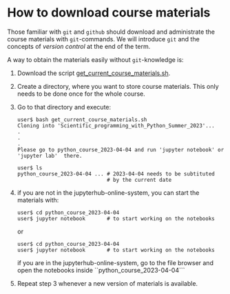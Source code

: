 # How to download course materials

Those familiar with `git` and `github` should download and
administrate the course materials with `git`-commands. We will
introduce `git` and the concepts of *version control* at the end of
the term.

A way to obtain the materials easily without `git`-knowledge is:

1. Download the script [get_current_course_materials.sh](https://raw.githubusercontent.com/ocordes/Scientific_programming_with_Python_Summer_2023/master/retrieve_materials/get_current_course_materials.sh).

2. Create a directory, where you want to store course materials. This
only needs to be done once for the whole course.

3. Go to that directory and execute:

   ```
   user$ bash get_current_course_materials.sh
   Cloning into 'Scientific_programming_with_Python_Summer_2023'...
   .
   .
   .
   Please go to python_course_2023-04-04 and run 'jupyter notebook' or
   'jupyter lab'  there.

   user$ ls
   python_course_2023-04-04 ... # 2023-04-04 needs to be subtituted
                                # by the current date
   ```
4. if you are not in the jupyterhub-online-system, you can start
   the materials with:
   ```
   user$ cd python_course_2023-04-04
   user$ jupyter notebook       # to start working on the notebooks
   ```
   or 
   ```
   user$ cd python_course_2023-04-04
   user$ jupyter notebook       # to start working on the notebooks
   ```
   if you are in the jupyterhub-online-system, go to the file browser
   and open the notebooks inside ``python_course_2023-04-04``` 
5. Repeat step 3 whenever a new version of materials is available.


